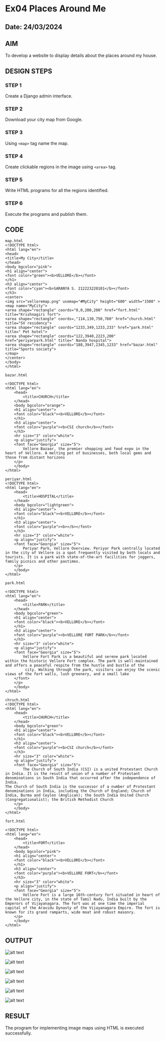 # Ex04 Places Around Me
## Date: 24/03/2024

## AIM
To develop a website to display details about the places around my house.

## DESIGN STEPS

### STEP 1
Create a Django admin interface.

### STEP 2
Download your city map from Google.

### STEP 3
Using ```<map>``` tag name the map.

### STEP 4
Create clickable regions in the image using ```<area>``` tag.

### STEP 5
Write HTML programs for all the regions identified.

### STEP 6
Execute the programs and publish them.

## CODE
```
map.html
<!DOCTYPE html>
<html lang="en">
<head>
<title>My City</title>
</head>
<body bgcolor="pink">
<h1 align="center">
<font color="green"><b>VELLORE</b></font>
</h1>
<h3 align="center">
<font color="cyan"><b>SARANYA S. 212223220101</b></font>
</h3>
<center>
<img src="velloremap.png" usemap="#MyCity" height="600" width="1500" >
<map name="MyCity">
<area shape="rectangle" coords="0,0,200,200" href="fort.html"  title="Krishnagiri fort">
<area shape="rectangle" coords=,"114,130,750,760" href="church.html" title="SV residency">
<area shape="rectangle" coords="1233,349,1233,233" href="park.html" title=" Pet hotel">
<area shape="rectangle" coords="122,3940,2223,200" href="periyarpark.html" title=" Nanda hospital">
<area shape="rectangle" coords="188,3947,2345,1233" href="bazar.html" title="Sports society">
</map>
</center>
</body>
</html>

bazar.html

<!DOCTYPE html>
<html lang="en">
    <head>
        <title>CHURCH</title>
    </head>
    <body bgcolor="orange">
    <h1 align="center">
    <font color="black"><b>VELLORE</b></font>
    </h1>
    <h3 align="center">
    <font color="purple"><b>CSI church</b></font>
    </h3>
    <hr size="3" color="white">
    <p align="justify">
    <font face="Georgia" size="5">
        Vellore Bazaar, the premier shopping and food expo in the heart of Vellore. A melting pot of businesses, both local gems and those from distant horizons
    </p>
    </body>
</html>

periyar.html
<!DOCTYPE html>
<html lang="en">
    <head>
        <title>HOSPITAL</title>
    </head>
    <body bgcolor="lightgreen">
    <h1 align="center">
    <font color="black"><b>VELLORE</b></font>
    </h1>
    <h3 align="center">
    <font color="purple"><b></b></font>
    </h3>
    <hr size="3" color="white">
    <p align="justify">
    <font face="Georgia" size="5">
        Periyar Park, Vellore Overview. Periyar Park centrally located in the city of Vellore is a spot frequently visited by both locals and tourists. It is a park with state-of-the-art facilities for joggers, family picnics and other pastimes.
    </p>
    </body>
</html>

park.html

<!DOCTYPE html>
<html lang="en">
    <head>
        <title>PARK</title>
    </head>
    <body bgcolor="green">
    <h1 align="center">
    <font color="black"><b>VELLORE</b></font>
    </h1>
    <h3 align="center">
    <font color="purple"><b>VELLORE FORT PARK</b></font>
    </h3>
    <hr size="3" color="white">
    <p align="justify">
    <font face="Georgia" size="5">
        Vellore Fort Park is a beautiful and serene park located within the historic Vellore Fort complex. The park is well-maintained and offers a peaceful respite from the hustle and bustle of the
         city. Walking through the park, visitors can enjoy the scenic views of the fort walls, lush greenery, and a small lake
    </font>
    </p>
    </body>
</html>

chruch.html
<!DOCTYPE html>
<html lang="en">
    <head>
        <title>CHURCH</title>
    </head>
    <body bgcolor="green">
    <h1 align="center">
    <font color="black"><b>VELLORE</b></font>
    </h1>
    <h3 align="center">
    <font color="purple"><b>CSI church</b></font>
    </h3>
    <hr size="3" color="white">
    <p align="justify">
    <font face="Georgia" size="5">
        The Church of South India (CSI) is a united Protestant Church in India. It is the result of union of a number of Protestant denominations in South India that occurred after the independence of India.
The Church of South India is the successor of a number of Protestant denominations in India, including the Church of England; Church of India, Burma and Ceylon (Anglican); the South India United Church (Congregationalist); the British Methodist Church
    </p>
    </body>
</html>

fort.html

<!DOCTYPE html>
<html lang="en">
    <head>
        <title>FORT</title>
    </head>
    <body bgcolor="pink">
    <h1 align="center">
    <font color="black"><b>VELLORE</b></font>
    </h1>
    <h3 align="center">
    <font color="purple"><b>VELLORE FORT</b></font>
    </h3>
    <hr size="3" color="white">
    <p align="justify">
    <font face="Georgia" size="5">
        Vellore Fort is a large 16th-century fort situated in heart of the Vellore city, in the state of Tamil Nadu, India built by the Emperors of Vijayanagara. The fort was at one time the imperial capital of the Aravidu Dynasty of the Vijayanagara Empire. The fort is known for its grand ramparts, wide moat and robust masonry.
    </p>
    </body>
</html>
```

## OUTPUT

![alt text](map.png)

![alt text](bazar.png)

![alt text](periyarpark.png)

![alt text](<Screenshot 2024-03-28 214424.png>)

![alt text](<Screenshot 2024-03-28 213326.png>)

![alt text](fort.png)


## RESULT
The program for implementing image maps using HTML is executed successfully.
